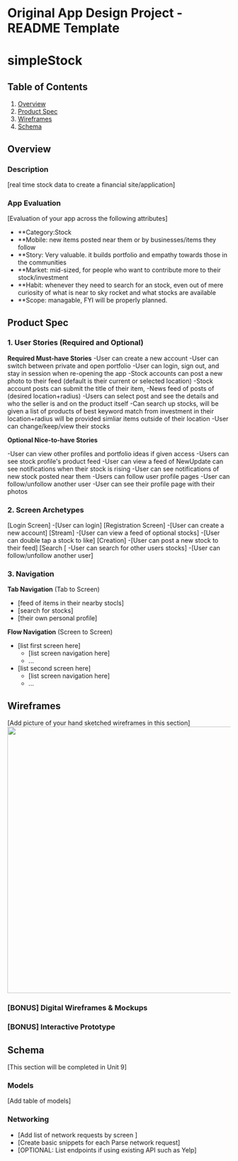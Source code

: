 Original App Design Project - README Template
===

# simpleStock

## Table of Contents
1. [Overview](#Overview)
1. [Product Spec](#Product-Spec)
1. [Wireframes](#Wireframes)
2. [Schema](#Schema)

## Overview
### Description
[real time stock data to create a financial site/application]

### App Evaluation
[Evaluation of your app across the following attributes]
- **Category:Stock
- **Mobile: new items posted near them or by businesses/items they follow
- **Story: Very valuable. it builds portfolio and empathy towards those in the communities
- **Market: mid-sized, for people who want to contribute more to their stock/investment
- **Habit: whenever they need to search for an stock, even out of mere curiosity of what is near to sky rocket and what stocks are available
- **Scope: managable, FYI will be properly planned.

## Product Spec

### 1. User Stories (Required and Optional)

**Required Must-have Stories**
-User can create a new account
-User can switch between private and open portfolio
-User can login, sign out, and stay in session when re-opening the app
-Stock accounts can post a new photo to their feed (default is their current or selected location)
-Stock account posts can submit the title of their item,
-News feed of posts of (desired location+radius)
-Users can select post and see the details and who the seller is and on the product itself
-Can search up stocks, will be given a list of products of best keyword match from investment in their location+radius will be provided simliar items outside of their location
-User can change/keep/view their stocks



**Optional Nice-to-have Stories**

-User can view other profiles and portfolio ideas if given access
-Users can see stock profile's product feed
-User can view a feed of NewUpdate can see notifications when their stock is rising
-User can see notifications of new stock posted near them
-Users can follow user profile pages
-User can follow/unfollow another user
-User can see their profile page with their photos

### 2. Screen Archetypes
[Login Screen]
       -[User can login]
[Registration Screen]
       -[User can create a new account]
[Stream]
        -[User can view a feed of optional stocks]
        -[User can double tap a stock to like]
[Creation]
        -[User can post a new stock to their feed]
[Search
[       -User can search for other users stocks]
        -[User can follow/unfollow another user]


### 3. Navigation

**Tab Navigation** (Tab to Screen)

* [feed of items in their nearby stocls]
* [search for stocks]
* [their own personal profile]

**Flow Navigation** (Screen to Screen)

* [list first screen here]
   * [list screen navigation here]
   * ...
* [list second screen here]
   * [list screen navigation here]
   * ...

## Wireframes
[Add picture of your hand sketched wireframes in this section]
<img src="YOUR_WIREFRAME_IMAGE_URL" width=600>

### [BONUS] Digital Wireframes & Mockups

### [BONUS] Interactive Prototype

## Schema 
[This section will be completed in Unit 9]
### Models
[Add table of models]
### Networking
- [Add list of network requests by screen ]
- [Create basic snippets for each Parse network request]
- [OPTIONAL: List endpoints if using existing API such as Yelp]

